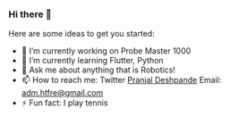 ### Hi there 👋

Here are some ideas to get you started:

- 🔭 I’m currently working on Probe Master 1000
- 🌱 I’m currently learning Flutter, Python
- 💬 Ask me about anything that is Robotics!
- 📫 How to reach me: 
Twitter [Pranjal Deshpande](https://twitter.com/adm_P51)
Email: adm.htfre@gmail.com
- ⚡ Fun fact: I play tennis

